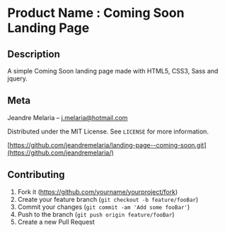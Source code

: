 # Product Name : Coming Soon Landing Page

## Description
A simple Coming Soon landing page made with HTML5, CSS3, Sass and jquery. 

## Meta
Jeandre Melaria – j.melaria@hotmail.com

Distributed under the MIT License. See ``LICENSE`` for more information.

[https://github.com/jeandremelaria/landing-page--coming-soon.git](https://github.com/jeandremelaria/)

## Contributing

1. Fork it (<https://github.com/yourname/yourproject/fork>)
2. Create your feature branch (`git checkout -b feature/fooBar`)
3. Commit your changes (`git commit -am 'Add some fooBar'`)
4. Push to the branch (`git push origin feature/fooBar`)
5. Create a new Pull Request
